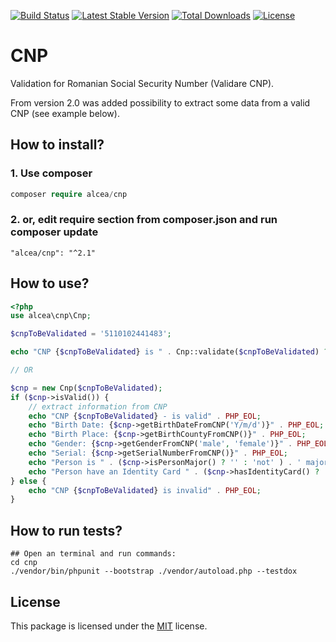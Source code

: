 [![Build Status](https://travis-ci.org/alceanicu/cnp.svg?branch=master)](https://travis-ci.org/alceanicu/cnp) [![Latest Stable Version](https://poser.pugx.org/alcea/cnp/v/stable.svg)](https://packagist.org/packages/alcea/cnp) [![Total Downloads](https://poser.pugx.org/alcea/cnp/downloads.svg)](https://packagist.org/packages/alcea/cnp) [![License](https://poser.pugx.org/alcea/cnp/license.svg)](https://packagist.org/packages/alcea/cnp)

# CNP
Validation for Romanian Social Security Number (Validare CNP).

From version 2.0 was added possibility to extract some data from a valid CNP (see example below).

## How to install?

### 1. Use composer
```php
composer require alcea/cnp
```

### 2. or, edit require section from composer.json and run composer update
```
"alcea/cnp": "^2.1"
```

## How to use?

```php
<?php
use alcea\cnp\Cnp;

$cnpToBeValidated = '5110102441483';

echo "CNP {$cnpToBeValidated} is " . Cnp::validate($cnpToBeValidated) ? 'valid' : 'invalid';

// OR 

$cnp = new Cnp($cnpToBeValidated);
if ($cnp->isValid()) {
    // extract information from CNP
    echo "CNP {$cnpToBeValidated} - is valid" . PHP_EOL;
    echo "Birth Date: {$cnp->getBirthDateFromCNP('Y/m/d')}" . PHP_EOL;
    echo "Birth Place: {$cnp->getBirthCountyFromCNP()}" . PHP_EOL;
    echo "Gender: {$cnp->getGenderFromCNP('male', 'female')}" . PHP_EOL;
    echo "Serial: {$cnp->getSerialNumberFromCNP()}" . PHP_EOL; 
    echo "Person is " . ($cnp->isPersonMajor() ? '' : 'not' ) . ' major' . PHP_EOL;
    echo "Person have an Identity Card " . ($cnp->hasIdentityCard() ? 'YES' : 'NO' );
} else {
    echo "CNP {$cnpToBeValidated} is invalid" . PHP_EOL;
}
```

## How to run tests?
```
## Open an terminal and run commands:
cd cnp
./vendor/bin/phpunit --bootstrap ./vendor/autoload.php --testdox
```

## License

This package is licensed under the [MIT](http://opensource.org/licenses/MIT) license.
